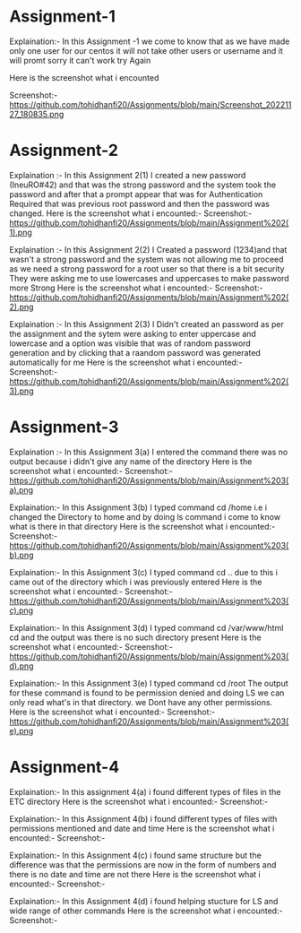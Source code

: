 # Assignment-1
Explaination:- In this Assignment -1 we come to know that as we have made only one user for our centos it will not take other users or username 
and  it will promt sorry it can't work try Again

Here is the screenshot what i encounted

Screenshot:-https://github.com/tohidhanfi20/Assignments/blob/main/Screenshot_20221127_180835.png


# Assignment-2
Explaination :- In this Assignment 2(1)
I created a new password (IneuRO#42) and that was the strong password and the system took the password and after that a prompt appear that was for       Authentication Required that was previous root password and then the password was changed.
Here is the screenshot what i encounted:-
Screenshot:-https://github.com/tohidhanfi20/Assignments/blob/main/Assignment%202(1).png
              
              
Explaination :- In this Assignment 2(2)
I Created a password (1234)and that wasn't a strong password and the system was not allowing me to proceed as we need a strong password for a root user so that there is a bit security They were asking me to use lowercases and uppercases  to make password more Strong
Here is the screenshot what i encounted:-
Screenshot:-https://github.com/tohidhanfi20/Assignments/blob/main/Assignment%202(2).png
              
              
Explaination :- In this Assignment 2(3)
I Didn't created an password as per the assignment and the sytem were asking to enter uppercase and lowercase and a option was visible that was of random password generation and by clicking that a raandom password was generated automatically for me
Here is the screenshot what i encounted:-
Screenshot:-https://github.com/tohidhanfi20/Assignments/blob/main/Assignment%202(3).png


# Assignment-3
Explaination :- In this Assignment 3(a)
I entered the command there was no output because i didn't give any name of the directory
Here is the screenshot what i encounted:-
Screenshot:-https://github.com/tohidhanfi20/Assignments/blob/main/Assignment%203(a).png


Explaination:- In this Assignment 3(b)
I typed command cd /home i.e i changed the Directory to home and by doing ls command i come to know what is there in that directory
Here is the screenshot what i encounted:-
Screenshot:-https://github.com/tohidhanfi20/Assignments/blob/main/Assignment%203(b).png


Explaination:- In this Assignment 3(c)
I typed command cd .. due to this i came out of the directory which i was previously entered
Here is the screenshot what i encounted:-
Screenshot:-https://github.com/tohidhanfi20/Assignments/blob/main/Assignment%203(c).png


Explaination:- In this Assignment 3(d)
I typed command cd /var/www/html cd and the output was there is no such directory present 
Here is the screenshot what i encounted:-
Screenshot:-https://github.com/tohidhanfi20/Assignments/blob/main/Assignment%203(d).png


Explaination:- In this Assignment 3(e)
I typed command cd /root The output for these command is found to be permission denied and doing LS we can only read what's in that directory. we Dont have any other permissions.
Here is the screenshot what i encounted:-
Screenshot:-https://github.com/tohidhanfi20/Assignments/blob/main/Assignment%203(e).png


# Assignment-4
Explaination:- In this assignment 4(a) i found different types of files in the ETC directory
Here is the screenshot what i encounted:-
Screenshot:-


Explaination:- In this Assignment 4(b) i found different types of files with permissions mentioned and date and time
Here is the screenshot what i encounted:-
Screenshot:-


Explaination:- In this Assignment 4(c) i found same structure but the difference was that the permissions are now in the form of numbers and there is no date and time are not there 
Here is the screenshot what i encounted:-
Screenshot:-


Explaination:- In this Assignment 4(d) i found helping stucture for LS and wide range of other commands 
Here is the screenshot what i encounted:-
Screenshot:-

              
                
